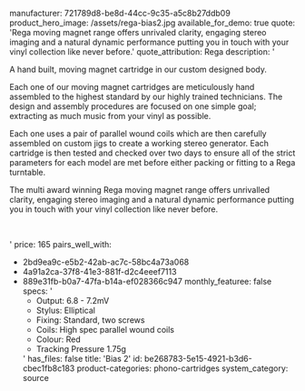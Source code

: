 manufacturer: 721789d8-be8d-44cc-9c35-a5c8b27ddb09
product_hero_image: /assets/rega-bias2.jpg
available_for_demo: true
quote: 'Rega moving magnet range offers unrivaled clarity, engaging stereo imaging and a natural dynamic performance putting you in touch with your vinyl collection like never before.'
quote_attribution: Rega
description: '<p>A hand built, moving magnet cartridge in our custom designed body.</p><p>Each one of our moving magnet cartridges are meticulously hand assembled to the highest standard by our highly trained technicians. The design and assembly procedures are focused on one simple goal; extracting as much music from your vinyl as possible.</p><p>Each one uses a pair of parallel wound coils which are then carefully assembled on custom jigs to create a working stereo generator. Each cartridge is then tested and checked over two days to ensure all of the strict parameters for each model are met before either packing or fitting to a Rega turntable.</p><p>The multi award winning Rega moving magnet range offers unrivalled clarity, engaging stereo imaging and a natural dynamic performance putting you in touch with your vinyl collection like never before.</p><p><br></p>'
price: 165
pairs_well_with:
  - 2bd9ea9c-e5b2-42ab-ac7c-58bc4a73a068
  - 4a91a2ca-37f8-41e3-881f-d2c4eeef7113
  - 889e31fb-b0a7-47fa-b14a-ef028366c947
monthly_featuree: false
specs: '<ul><li>Output: 6.8 - 7.2mV</li><li>Stylus: Elliptical</li><li>Fixing: Standard, two screws</li><li>Coils: High spec parallel wound coils</li><li>Colour: Red</li><li>Tracking Pressure 1.75g</li></ul>'
has_files: false
title: 'Bias 2'
id: be268783-5e15-4921-b3d6-cbec1fb8c183
product-categories: phono-cartridges
system_category: source
